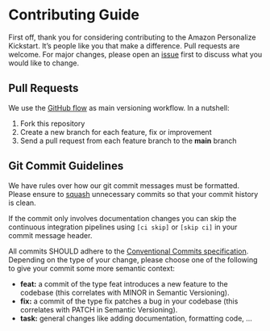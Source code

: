 # Contributing Guide

First off, thank you for considering contributing to the Amazon Personalize Kickstart. It’s people like you that make a difference. Pull requests are welcome. For major changes, please open an [issue](https://github.com/cremich/personalize-kickstart/issues) first to discuss what you would like to change.

## Pull Requests

We use the [GitHub flow](https://guides.github.com/introduction/flow/) as main versioning workflow. In a nutshell:

1. Fork this repository
2. Create a new branch for each feature, fix or improvement
3. Send a pull request from each feature branch to the **main** branch

## Git Commit Guidelines

We have rules over how our git commit messages must be formatted. Please ensure to
[squash](https://help.github.com/articles/about-git-rebase/#commands-available-while-rebasing) unnecessary commits so that your commit history is clean.

If the commit only involves documentation changes you can skip the continuous integration pipelines using `[ci skip]` or `[skip ci]` in your commit message header.

All commits SHOULD adhere to the [Conventional Commits specification](https://conventionalcommits.org/). Depending on the type of your change, please choose one of the following to give your commit some more semantic context:

- **feat:** a commit of the type feat introduces a new feature to the codebase (this correlates with MINOR in Semantic Versioning).
- **fix:** a commit of the type fix patches a bug in your codebase (this correlates with PATCH in Semantic Versioning).
- **task:** general changes like adding documentation, formatting code, ...
